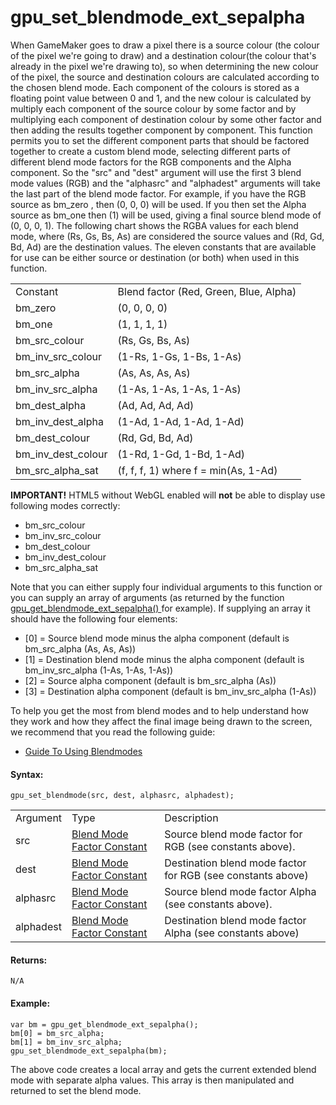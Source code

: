 # gpu_set_blendmode_ext_sepalpha

When GameMaker goes to draw a pixel there is a source colour (the colour
of the pixel we're going to draw) and a destination colour(the colour
that's already in the pixel we're drawing to), so when determining the
new colour of the pixel, the source and destination colours are
calculated according to the chosen blend mode. Each component of the
colours is stored as a floating point value between 0 and 1, and the new
colour is calculated by multiply each component of the source colour by
some factor and by multiplying each component of destination colour by
some other factor and then adding the results together component by
component. This function permits you to set the different component
parts that should be factored together to create a custom blend mode,
selecting different parts of different blend mode factors for the RGB
components and the Alpha component. So the "src" and "dest" argument
will use the first 3 blend mode values (RGB) and the "alphasrc" and
"alphadest" arguments will take the last part of the blend mode factor.
For example, if you have the RGB source as bm_zero , then (0, 0, 0) will
be used. If you then set the Alpha source as bm_one then (1) will be
used, giving a final source blend mode of (0, 0, 0, 1). The following
chart shows the RGBA values for each blend mode, where (Rs, Gs, Bs, As)
are considered the source values and (Rd, Gd, Bd, Ad) are the
destination values. The eleven constants that are available for use can
be either source or destination (or both) when used in this function.

|                    |                                        |
|--------------------|----------------------------------------|
| Constant           | Blend factor (Red, Green, Blue, Alpha) |
| bm_zero            | (0, 0, 0, 0)                           |
| bm_one             | (1, 1, 1, 1)                           |
| bm_src_colour      | (Rs, Gs, Bs, As)                       |
| bm_inv_src_colour  | (1-Rs, 1-Gs, 1-Bs, 1-As)               |
| bm_src_alpha       | (As, As, As, As)                       |
| bm_inv_src_alpha   | (1-As, 1-As, 1-As, 1-As)               |
| bm_dest_alpha      | (Ad, Ad, Ad, Ad)                       |
| bm_inv_dest_alpha  | (1-Ad, 1-Ad, 1-Ad, 1-Ad)               |
| bm_dest_colour     | (Rd, Gd, Bd, Ad)                       |
| bm_inv_dest_colour | (1-Rd, 1-Gd, 1-Bd, 1-Ad)               |
| bm_src_alpha_sat   | (f, f, f, 1) where f = min(As, 1-Ad)   |

**IMPORTANT!** HTML5 without WebGL enabled will **not** be able to
display use following modes correctly:

-    bm_src_colour
-    bm_inv_src_colour
-    bm_dest_colour
-    bm_inv_dest_colour
-    bm_src_alpha_sat

Note that you can either supply four individual arguments to this
function or you can supply an array of arguments (as returned by the
function [ gpu_get_blendmode_ext_sepalpha()
](gpu_get_blendmode_ext_sepalpha) for example). If supplying an
array it should have the following four elements:

-   \[0\] = Source blend mode minus the alpha component (default is
    bm_src_alpha (As, As, As))
-   \[1\] = Destination blend mode minus the alpha component (default is
    bm_inv_src_alpha (1-As, 1-As, 1-As))
-   \[2\] = Source alpha component (default is bm_src_alpha (As))
-   \[3\] = Destination alpha component (default is bm_inv_src_alpha
    (1-As))

To help you get the most from blend modes and to help understand how
they work and how they affect the final image being drawn to the screen,
we recommend that you read the following guide:

-   [Guide To Using
    Blendmodes](../../../../Additional_Information/Guide_To_Using_Blendmodes)

#### Syntax:

``` gml
gpu_set_blendmode(src, dest, alphasrc, alphadest);
```

|           |                                                                                                                               |                                                             |
|-----------|-------------------------------------------------------------------------------------------------------------------------------|-------------------------------------------------------------|
| Argument  | Type                                                                                                                          | Description                                                 |
| src       |  [Blend Mode Factor Constant](../../../../../GameMaker_Language/GML_Reference/Drawing/GPU_Control/gpu_get_blendmode_ext)  | Source blend mode factor for RGB (see constants above).     |
| dest      |  [Blend Mode Factor Constant](../../../../../GameMaker_Language/GML_Reference/Drawing/GPU_Control/gpu_get_blendmode_ext)  | Destination blend mode factor for RGB (see constants above) |
| alphasrc  |  [Blend Mode Factor Constant](../../../../../GameMaker_Language/GML_Reference/Drawing/GPU_Control/gpu_get_blendmode_ext)  | Source blend mode factor Alpha (see constants above).       |
| alphadest |  [Blend Mode Factor Constant](../../../../../GameMaker_Language/GML_Reference/Drawing/GPU_Control/gpu_get_blendmode_ext)  | Destination blend mode factor Alpha (see constants above)   |

#### Returns:

``` gml
N/A
```

#### Example:

``` gml
var bm = gpu_get_blendmode_ext_sepalpha();
bm[0] = bm_src_alpha;
bm[1] = bm_inv_src_alpha;
gpu_set_blendmode_ext_sepalpha(bm);
```

The above code creates a local array and gets the current extended blend
mode with separate alpha values. This array is then manipulated and
returned to set the blend mode.
